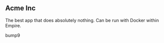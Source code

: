 ## Acme Inc

The best app that does absolutely nothing. Can be run with Docker within Empire.

bump9
